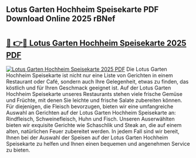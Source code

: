 ## Lotus Garten Hochheim Speisekarte PDF Download Online 2025 rBNef

# <h2><a href="http://gc844o.nevu.top/?p=Lotus+Garten+Hochheim+Speisekarte">🔗 👉🔴 Lotus Garten Hochheim Speisekarte 2025 PDF</a></h2>

[![Lotus Garten Hochheim Speisekarte 2025 PDF](https://i.imgur.com/dBaPXMq.png)](http://gc844o.nevu.top/?p=Lotus+Garten+Hochheim+Speisekarte)
Die Lotus Garten Hochheim Speisekarte ist nicht nur eine Liste von Gerichten in einem Restaurant oder Café, sondern auch Ihre Gelegenheit, etwas zu finden, das köstlich und für Ihren Geschmack geeignet ist. Auf der Lotus Garten Hochheim Speisekarte unseres Restaurants stehen viele frische Gemüse und Früchte, mit denen Sie leichte und frische Salate zubereiten können. Für diejenigen, die Fleisch bevorzugen, bieten wir eine umfangreiche Auswahl an Gerichten auf der Lotus Garten Hochheim Speisekarte an: Rindfleisch, Schweinefleisch, Huhn und Fisch. Unseren Auserwählten bieten wir exquisite Gerichte wie Schaschlik und Steak an, die auf einem alten, natürlichen Feuer zubereitet werden. In jedem Fall sind wir bereit, Ihnen bei der Auswahl der Speisen auf der Lotus Garten Hochheim Speisekarte zu helfen und Ihnen einen bequemen und angenehmen Service zu bieten.
